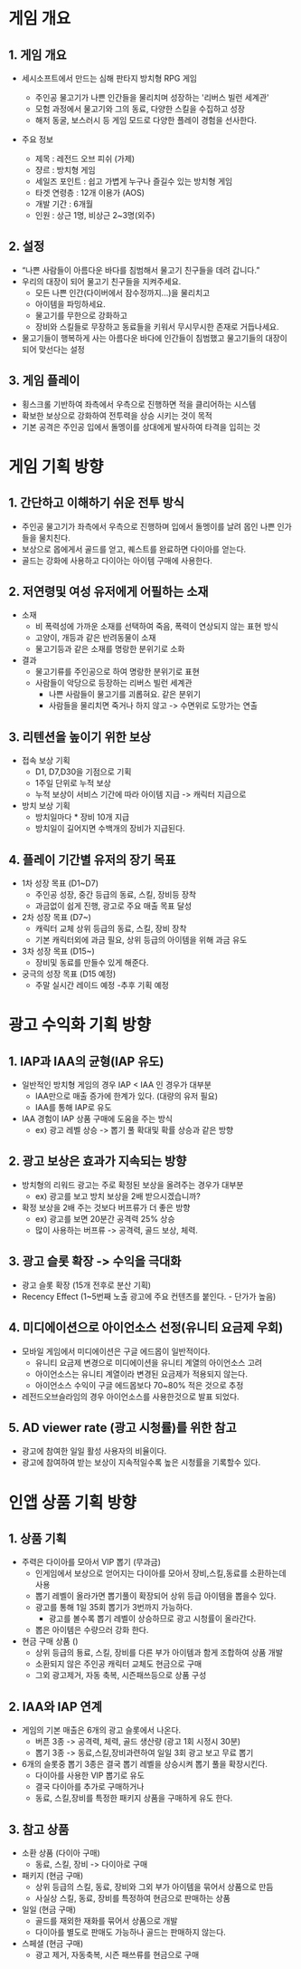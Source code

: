 # 게임 개요
## 1. 게임 개요
- 세시소프트에서 만드는 심해 판타지 방치형 RPG 게임
  - 주인공 물고기가 나쁜 인간들을 물리치며 성장하는 '리버스 빌런 세계관'
  - 모험 과정에서 물고기와 그의 동료, 다양한 스킬을 수집하고 성장
  - 해저 동굴, 보스러시 등 게임 모드로 다양한 플레이 경험을 선사한다.

- 주요 정보
  - 제목 : 레전드 오브 피쉬 (가제)
  - 쟝르 : 방치형 게임
  - 세일즈 포인트 : 쉽고 가볍게 누구나  즐길수 있는 방치형 게임
  - 타겟 연령층 : 12개 이용가 (AOS)
  - 개발 기간 : 6개월
  - 인원 : 상근 1명, 비상근 2~3명(외주)

## 2. 설정
- “나쁜 사람들이 아름다운 바다를 침범해서 물고기 친구들을 데려 갑니다.”
- 우리의 대장이 되어 물고기 친구들을 지켜주세요.
  - 모든 나쁜 인간(다이버에서 잠수정까지...)을 물리치고
  - 아이템을 파밍하세요.
  - 물고기를 무한으로 강화하고
  - 장비와 스킬들로 무장하고 동료들을 키워서 무시무시한 존재로 거듭나세요.
- 물고기들이 행복하게 사는 아름다운 바다에 인간들이 침범했고 물고기들의 대장이 되어 맞선다는 설정

## 3. 게임 플레이
- 횡스크롤 기반하여 좌측에서 우측으로 진행하면 적을 클리어하는  시스템
- 확보한 보상으로 강화하여 전투력을 상승 시키는 것이 목적
- 기본 공격은 주인공 입에서 돌멩이를 상대에게 발사하여 타격을 입히는 것

# 게임 기획 방향
## 1. 간단하고 이해하기 쉬운 전투 방식
- 주인공 물고기가 좌측에서 우측으로 진행하며 입에서 돌멩이를 날려 몹인 나쁜 인가들을 물치친다.
- 보상으로 몹에게서 골드를 얻고, 퀘스트를 완료하면 다이아를 얻는다.
- 골드는 강화에 사용하고 다이아는 아이템 구매에 사용한다.

## 2. 저연령및 여성 유저에게 어필하는 소재
- 소재
  - 비 폭력성에 가까운 소재를 선택하여 죽음, 폭력이 연상되지 않는 표현 방식
  - 고양이, 개등과 같은 반려동물이 소재
  - 물고기등과 같은 소재를 명랑한 분위기로 소화  
- 결과
  - 물고기류를 주인공으로 하여 명랑한 분위기로 표현
  - 사람들이 악당으로 등장하는 리버스 빌런 세계관
    - 나쁜 사람들이 물고기를 괴롭혀요. 같은 분위기
    - 사람들을 물리치면 죽거나 하지 않고 -> 수면위로 도망가는 연출 

## 3. 리텐션을 높이기 위한 보상
- 접속 보상 기획
  - D1, D7,D30을 기점으로 기획
  - 1주일 단위로 누적 보상
  - 누적 보상이 서비스 기간에 따라 아이템 지급 -> 캐릭터 지급으로
- 방치  보상 기획
  - 방치일마다 * 장비 10개 지급
  - 방치일이 길어지면 수백개의 장비가 지급된다.

## 4. 플레이 기간별 유저의 장기 목표
- 1차 성장 목표 (D1~D7)
  - 주인공 성장, 중간 등급의 동료, 스킬, 장비등 장착
  - 과금없이 쉽게 진행, 광고로 주요 매출 목표 달성
- 2차 성장 목표 (D7~)
  - 캐릭터 교체 상위 등급의 동료, 스킬, 장비 장착
  - 기본 캐릭터외에 과금 필요, 상위 등급의 아이템을 위해 과금 유도
- 3차 성장 목표 (D15~)
  - 장비및 동료를 만들수 있게 해준다.
- 궁극의 성장 목표 (D15 예정)
  - 주말 실시간 레이드 예정 -추후 기획 예정

# 광고 수익화 기획 방향
## 1. IAP과 IAA의 균형(IAP 유도)
- 일반적인 방치형 게임의 경우 IAP < IAA 인 경우가 대부분
  - IAA만으로 매출 증가에 한계가 있다. (대량의 유저 필요)
  - IAA를 통해 IAP로 유도
- IAA 경험이 IAP 상품 구매에 도움을 주는 방식
  - ex) 광고 레벨 상승 -> 뽑기 풀 확대및 확률 상승과 같은 방향

## 2. 광고 보상은 효과가 지속되는 방향
  - 방치형의 리워드 광고는 주로 확정된 보상을 올려주는 경우가 대부분
    - ex) 광고를 보고 방치 보상을 2배 받으시겠습니까?
  - 확정 보상을 2배 주는 것보다 버프류가 더 좋은 방향
    - ex) 광고를 보면 20분간 공격력 25% 상승
    - 많이 사용하는 버프류 -> 공격력, 골드 보상, 체력.

## 3. 광고 슬롯 확장 -> 수익을 극대화
- 광고 슬롯 확장 (15개 전후로 분산 기획)
- Recency Effect (1~5번째 노출 광고에 주요 컨텐츠를 붙인다. - 단가가 높음) 

## 4. 미디에이션으로 아이언소스 선정(유니티 요금제 우회)
- 모바일 게임에서 미디에이션은 구글 에드몹이 일반적이다.
  - 유니티 요금제 변경으로 미디에이션을 유니티 계열의 아이언소스 고려
  - 아이언소스는 유니티 계열이라 변경된 요금제가 적용되지 않는다.
  - 아이언소스 수익이 구글 에드몹보다 70~80% 적은 것으로 추정
- 레전드오브슬라임의 경우 아이언소스를 사용한것으로 발표 되었다.

## 5. AD viewer rate (광고 시청률)를 위한 참고
- 광고에 참여한 일일 활성 사용자의 비율이다.
- 광고에 참여하여 받는 보상이 지속적일수록 높은 시청률을 기록할수 있다.

# 인앱 상품 기획 방향
## 1. 상품 기획
- 주력은 다이아를 모아서 VIP 뽑기 (무과금)
  - 인게임에서 보상으로 얻어지는 다이아를 모아서 장비,스킬,동료를 소환하는데 사용
  - 뽑기 레벨이 올라가면 뽑기풀이 확장되어 상위 등급 아이템을 뽑을수 있다.
  - 광고를 통해 1일 35회 뽑기가 3번까지 가능하다.
    - 광고를 볼수록 뽑기 레벨이 상승하므로 광고 시청률이 올라간다. 
  - 뽑은 아이템은 수량으러 강화 한다. 
- 현금 구매 상품 ()
  - 상위 등급의 둉료, 스킬, 장비를 다른 부가 아이템과 함게 조합하여 상품 개발
  - 소환되지 않은 주인공 캐릭터 교체도 현금으로 구매
  - 그외 광고제거, 자동 축복, 시즌패쓰등으로 상품 구성

## 2. IAA와 IAP 연계
- 게임의 기본 매출은 6개의 광고 슬롯에서 나온다.
  - 버픈 3종 -> 공격력, 체력, 골드 생산량 (광고 1회 시정시 30분)
  - 뽑기 3종 -> 동료,스킬,장비과련하여 일일 3회 광고 보고 무료 뽑기
- 6개의 슬롯중 뽑기 3종은 결국 뽑기 레벨을 상승시켜 뽑기 풀을 확장시킨다.
  - 다이아를 사용한 VIP 뽑기로 유도
  - 결국 다이아를 추가로 구매하거나
  - 동료, 스킬,장비를 특정한 패키지 상품을 구매하게 유도 한다.

## 3. 참고 상품
- 소환 상품 (다이아 구매)
  - 동료, 스킬, 장비 -> 다이아로 구매
- 패키지 (현금 구매)
  - 상위 등급의 스킬, 동료, 장비와 그외 부가 아이템을 묶어서 상품으로 만듬
  - 사실상 스킬, 동료, 장비를 특정하여 현금으로 판매하는 상품
- 일일 (현금 구매)
  - 골드를 재외한 재화를 묶어서 상품으로 개발
  - 다이아를 별도로 판매도 가능하나 골드는 판매하지 않는다.
- 스페셜 (현금 구매)
  - 광고 제거, 자동축복, 시즌 패쓰류를 현금으로 구매 
